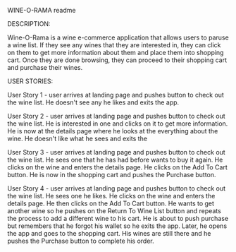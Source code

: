 WINE-O-RAMA 
readme



DESCRIPTION:

Wine-O-Rama is a wine e-commerce application that allows users to paruse a wine list. If they see any wines that they are interested in, they can click on them to get more information about them and place them into shopping cart. Once they are done browsing, they can proceed to their shopping cart and purchase their wines.



USER STORIES:

User Story 1 - user arrives at landing page and pushes button to check out the wine list. He doesn't see any he likes and exits the app. 



User Story 2 - user arrives at landing page and pushes button to check out the wine list. He is interested in one and clicks on it to get more information. He is now at the details page where he looks at the everything about the wine. He doesn't like what he sees and exits the 



User Story 3 - user arrives at landing page and pushes button to check out the wine list. He sees one that he has had before wants to buy it again. He clicks on the wine and enters the details page. He clicks on the Add To Cart button. He is now in the shopping cart and pushes the Purchase button. 



User Story 4 - user arrives at landing page and pushes button to check out the wine list. He sees one he likes. He clicks on the wine and enters the details page. He then clicks on the Add To Cart button. He wants to get another wine so he pushes on the Return To Wine List button and repeats the process to add a different wine to his cart. He is about to push purchase but remembers that he forgot his wallet so he exits the app. Later, he opens the app and goes to the shopping cart. His wines are still there and he pushes the Purchase button to complete his order.  
